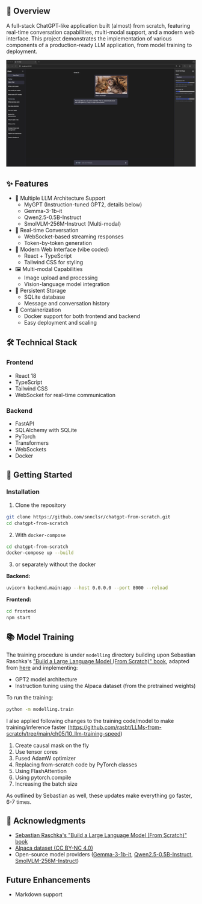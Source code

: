## 🌟 Overview

A full-stack ChatGPT-like application built (almost) from scratch, featuring real-time conversation capabilities, multi-modal support, and a modern web interface. This project demonstrates the implementation of various components of a production-ready LLM application, from model training to deployment. 

![](assets/ui.png)

## ✨ Features
- 🤖 Multiple LLM Architecture Support
  - MyGPT (Instruction-tuned GPT2, details below)
  - Gemma-3-1b-it
  - Qwen2.5-0.5B-Instruct
  - SmolVLM-256M-Instruct (Multi-modal)
- 💬 Real-time Conversation
  - WebSocket-based streaming responses
  - Token-by-token generation
- 🎨 Modern Web Interface (vibe coded)
  - React + TypeScript
  - Tailwind CSS for styling
- 🖼️ Multi-modal Capabilities
  - Image upload and processing
  - Vision-language model integration
- 💾 Persistent Storage
  - SQLite database
  - Message and conversation history
- 🐳 Containerization
  - Docker support for both frontend and backend
  - Easy deployment and scaling

## 🛠️ Technical Stack
### Frontend
- React 18
- TypeScript
- Tailwind CSS
- WebSocket for real-time communication

### Backend
- FastAPI
- SQLAlchemy with SQLite
- PyTorch
- Transformers
- WebSockets
- Docker

## 🚀 Getting Started

### Installation
1. Clone the repository
```bash
git clone https://github.com/snnclsr/chatgpt-from-scratch.git
cd chatgpt-from-scratch
```

2. With `docker-compose`
  ```bash
  cd chatgpt-from-scratch
  docker-compose up --build
  ```

3. or separately without the docker

  **Backend:**
  ```bash
  uvicorn backend.main:app --host 0.0.0.0 --port 8000 --reload
  ```

  **Frontend:**
  ```bash
  cd frontend
  npm start
  ```

<!-- 2. Start the backend
```bash
cd backend
docker build -t chatgpt-backend .
docker run -p 8000:8000 chatgpt-backend
```

3. Start the frontend
```bash
cd frontend
docker build -t chatgpt-frontend .
docker run -p 3000:3000 chatgpt-frontend
``` -->

## 📚 Model Training
The training procedure is under `modelling` directory building upon Sebastian Raschka's ["Build a Large Language Model (From Scratch)" book](https://github.com/rasbt/LLMs-from-scratch), adapted from [here](https://github.com/rasbt/LLMs-from-scratch/tree/main/ch07/01_main-chapter-code) and implementing:
- GPT2 model architecture
- Instruction tuning using the Alpaca dataset (from the pretrained weights)

To run the training:

```bash
python -m modelling.train
```

I also applied following changes to the training code/model to make training/inference faster (https://github.com/rasbt/LLMs-from-scratch/tree/main/ch05/10_llm-training-speed)

1. Create causal mask on the fly
2. Use tensor cores
3. Fused AdamW optimizer
4. Replacing from-scratch code by PyTorch classes
5. Using FlashAttention
6. Using pytorch.compile
7. Increasing the batch size

As outlined by Sebastian as well, these updates make everything go faster, 6-7 times. 

## 🙏 Acknowledgments
- [Sebastian Raschka's "Build a Large Language Model (From Scratch)" book](https://www.amazon.com/Build-Large-Language-Model-Scratch/dp/1633437167)
- [Alpaca dataset (CC BY-NC 4.0)](https://github.com/tatsu-lab/stanford_alpaca)
- Open-source model providers ([Gemma-3-1b-it](https://huggingface.co/google/gemma-3-1b-it), [Qwen2.5-0.5B-Instruct](https://huggingface.co/Qwen/Qwen2.5-0.5B-Instruct), [SmolVLM-256M-Instruct](https://huggingface.co/HuggingFaceTB/SmolVLM-256M-Instruct))

## Future Enhancements
- Markdown support